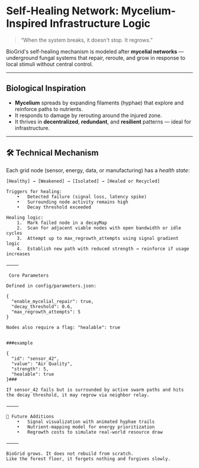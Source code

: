 # Self-Healing Network: Mycelium-Inspired Infrastructure Logic

> “When the system breaks, it doesn't stop. It regrows.”

BioGrid's self-healing mechanism is modeled after **mycelial networks** — underground fungal systems that repair, reroute, and grow in response to local stimuli without central control.

---

## Biological Inspiration

- **Mycelium** spreads by expanding filaments (hyphae) that explore and reinforce paths to nutrients.
- It responds to damage by rerouting around the injured zone.
- It thrives in **decentralized**, **redundant**, and **resilient** patterns — ideal for infrastructure.

---

## 🛠 Technical Mechanism

Each grid node (sensor, energy, data, or manufacturing) has a *health state*:

```text
[Healthy] → [Weakened] → [Isolated] → [Healed or Recycled]

Triggers for healing:
	•	Detected failure (signal loss, latency spike)
	•	Surrounding node activity remains high
	•	Decay threshold exceeded

Healing logic:
	1.	Mark failed node in a decayMap
	2.	Scan for adjacent viable nodes with open bandwidth or idle cycles
	3.	Attempt up to max_regrowth_attempts using signal gradient logic
	4.	Establish new path with reduced strength → reinforce if usage increases

⸻

 Core Parameters

Defined in config/parameters.json:

{
  "enable_mycelial_repair": true,
  "decay_threshold": 0.6,
  "max_regrowth_attempts": 5
}

Nodes also require a flag: "healable": true


###example

{
  "id": "sensor_42",
  "value": "Air Quality",
  "strength": 5,
  "healable": true
}###

If sensor_42 fails but is surrounded by active swarm paths and hits the decay threshold, it may regrow via neighbor relay.

⸻

🧠 Future Additions
	•	Signal visualization with animated hyphae trails
	•	Nutrient-mapping model for energy prioritization
	•	Regrowth costs to simulate real-world resource draw

⸻

BioGrid grows. It does not rebuild from scratch.
Like the forest floor, it forgets nothing and forgives slowly.
